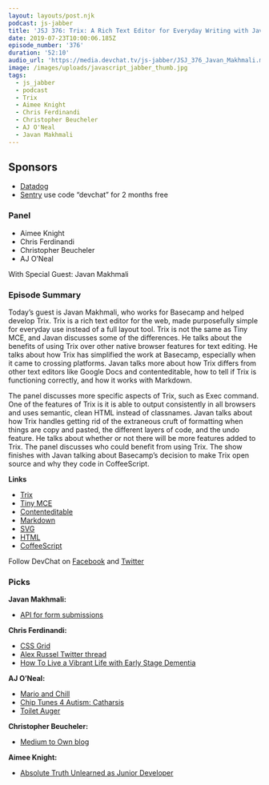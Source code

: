 ```yaml
---
layout: layouts/post.njk
podcast: js-jabber
title: 'JSJ 376: Trix: A Rich Text Editor for Everyday Writing with Javan Makhmali'
date: 2019-07-23T10:00:06.185Z
episode_number: '376'
duration: '52:10'
audio_url: 'https://media.devchat.tv/js-jabber/JSJ_376_Javan_Makhmali.mp3'
image: /images/uploads/javascript_jabber_thumb.jpg
tags:
  - js_jabber
  - podcast
  - Trix
  - Aimee Knight
  - Chris Ferdinandi
  - Christopher Beucheler
  - AJ O'Neal
  - Javan Makhmali
---
```

## **Sponsors**

* [Datadog](https://dtdg.co/javascriptjabber) 
* [Sentry](https://sentry.io/) use code “devchat” for 2 months free

### **Panel**

* Aimee Knight
* Chris Ferdinandi
* Christopher Beucheler
* AJ O’Neal

With Special Guest: Javan Makhmali

### **Episode Summary**

Today’s guest is Javan Makhmali, who works for Basecamp and helped develop Trix. Trix is a rich text editor for the web, made purposefully simple for everyday use instead of a full layout tool. Trix is not the same as Tiny MCE, and Javan discusses some of the differences. He talks about the benefits of using Trix over other native browser features for text editing. He talks about how Trix has simplified the work at Basecamp, especially when it came to crossing platforms. Javan talks more about how Trix differs from other text editors like Google Docs and contenteditable, how to tell if Trix is functioning correctly, and how it works with Markdown.

The panel discusses more specific aspects of Trix, such as Exec command. One of the features of Trix is it is able to output consistently in all browsers and uses semantic, clean HTML instead of classnames. Javan talks about how Trix handles getting rid of the extraneous cruft of formatting when things are copy and pasted, the different layers of code, and the undo feature. He talks about whether or not there will be more features added to Trix. The panel discusses who could benefit from using Trix. The show finishes with Javan talking about Basecamp’s decision to make Trix open source and why they code in CoffeeScript. 

**Links**

* [Trix](https://trix-editor.org/)
* [Tiny MCE](https://www.tiny.cloud/)
* [Contenteditable](https://developer.mozilla.org/en-US/docs/Web/HTML/Global_attributes/contenteditable)
* [Markdown](https://guides.github.com/features/mastering-markdown/)
* [SVG](https://developer.mozilla.org/en-US/docs/Web/SVG)
* [HTML](https://www.w3schools.com/html/)
* [CoffeeScript](https://coffeescript.org/)

Follow DevChat on [Facebook](https://www.facebook.com/DevChattv/?__tn__=%2Cd%2CP-R&eid=ARDBDrBnK71PDmx_8gE_IeIEo5SnM7cyzylVBjAwfaOo1ck_6q3GXuRBfaUQZaWVvFGyEVjrhDwnS_tV) and [Twitter](https://twitter.com/devchattv?lang=en)

### **Picks**

**Javan Makhmali:**

* [API for form submissions](https://html.spec.whatwg.org/multipage/forms.html#dom-form-requestsubmit-dev)

**Chris Ferdinandi:**

* [CSS Grid](https://cssgrid-generator.netlify.com/)
* [Alex Russel Twitter thread](https://twitter.com/slightlylate/status/1135342338606153729?s=20)
* [How To Live a Vibrant Life with Early Stage Dementia](https://qz.com/1612962/how-to-live-a-vibrant-life-with-early-stage-dementia/)

**AJ O’Neal:**

* [Mario and Chill](https://music.gamechops.com/album/mario-chill)
* [Chip Tunes 4 Autism: Catharsis](https://chiptunes4autism.bandcamp.com/album/catharsis-a-sensory-friendly-album)
* [Toilet Auger](https://www.walmart.com/ip/Peerless-Homeowner-Toiler-Auger/17043693)

**Christopher Beucheler:** 

* [Medium to Own blog](https://github.com/mathieudutour/medium-to-own-blog)

**Aimee Knight:**

* [Absolute Truth Unlearned as Junior Developer](https://monicalent.com/blog/2019/06/03/absolute-truths-unlearned-as-junior-developer/)

<!-- Docs to Markdown version 1.0β17 -->
